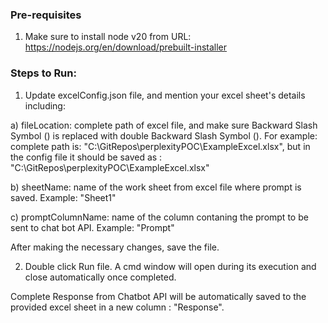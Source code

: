 ### Pre-requisites ###

1. Make sure to install node v20 from URL: https://nodejs.org/en/download/prebuilt-installer

### Steps to Run: ###

1. Update excelConfig.json file, and mention your excel sheet's details including:

  a) fileLocation: complete path of excel file, and make sure Backward Slash Symbol (\) is replaced with double Backward Slash Symbol (\).
  For example: complete path is: "C:\GitRepos\perplexityPOC\ExampleExcel.xlsx", but in the config file it should be saved as :   "C:\\GitRepos\\perplexityPOC\\ExampleExcel.xlsx"

  b) sheetName: name of the work sheet from excel file where prompt is saved.
  Example: "Sheet1"

  c) promptColumnName: name of the column contaning the prompt to be sent to chat bot API.
  Example: "Prompt"

  After making the necessary changes, save the file.

2. Double click Run file. A cmd window will open during its execution and close automatically once completed.

Complete Response from Chatbot API will be automatically saved to the provided excel sheet in a new column : "Response".
